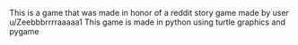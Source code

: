 This is a game that was made in honor of a reddit story game made by user u/Zeebbbrrrraaaaa1 This game is made in python using turtle graphics and pygame 
